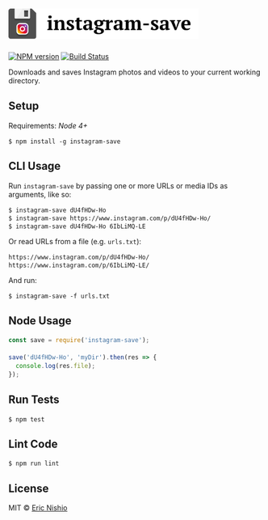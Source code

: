 # <img src="doc/instagram-save.png" height="60" alt="instagram-save" />

[![NPM version][npm-image]][npm-url]
[![Build Status][travis-image]][travis-url]

Downloads and saves Instagram photos and videos to your current working
directory.

## Setup

Requirements: *Node 4+*

```
$ npm install -g instagram-save
```

## CLI Usage

Run `instagram-save` by passing one or more URLs or media IDs as arguments,
like so:

```
$ instagram-save dU4fHDw-Ho
$ instagram-save https://www.instagram.com/p/dU4fHDw-Ho/
$ instagram-save dU4fHDw-Ho 6IbLiMQ-LE
```

Or read URLs from a file (e.g. `urls.txt`):

```
https://www.instagram.com/p/dU4fHDw-Ho/
https://www.instagram.com/p/6IbLiMQ-LE/
```

And run:

```
$ instagram-save -f urls.txt
```

## Node Usage

```javascript
const save = require('instagram-save');

save('dU4fHDw-Ho', 'myDir').then(res => {
  console.log(res.file);
});
```

## Run Tests

```
$ npm test
```

## Lint Code

```
$ npm run lint
```

## License

MIT © [Eric Nishio](http://ericnish.io)

[npm-url]: https://npmjs.org/package/instagram-save
[npm-image]: https://img.shields.io/npm/v/instagram-save.svg?style=flat-square

[travis-url]: https://travis-ci.org/ericnishio/instagram-save
[travis-image]: https://img.shields.io/travis/ericnishio/instagram-save.svg?style=flat-square
